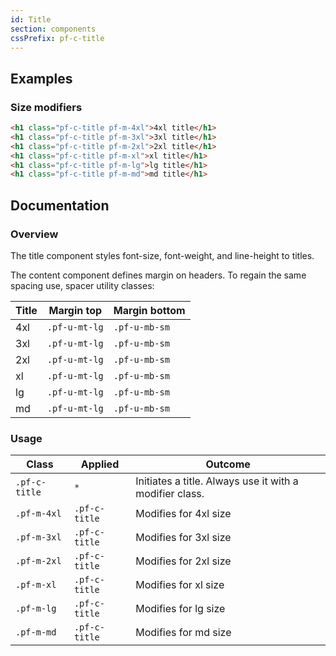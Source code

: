 ```yaml
---
id: Title
section: components
cssPrefix: pf-c-title
---
```

## Examples

### Size modifiers

```html
<h1 class="pf-c-title pf-m-4xl">4xl title</h1>
<h1 class="pf-c-title pf-m-3xl">3xl title</h1>
<h1 class="pf-c-title pf-m-2xl">2xl title</h1>
<h1 class="pf-c-title pf-m-xl">xl title</h1>
<h1 class="pf-c-title pf-m-lg">lg title</h1>
<h1 class="pf-c-title pf-m-md">md title</h1>
```

## Documentation

### Overview

The title component styles font-size, font-weight, and line-height to titles.

The content component defines margin on headers. To regain the same spacing use, spacer utility classes:

| Title | Margin top    | Margin bottom |
| ----- | ------------- | ------------- |
| 4xl   | `.pf-u-mt-lg` | `.pf-u-mb-sm` |
| 3xl   | `.pf-u-mt-lg` | `.pf-u-mb-sm` |
| 2xl   | `.pf-u-mt-lg` | `.pf-u-mb-sm` |
| xl    | `.pf-u-mt-lg` | `.pf-u-mb-sm` |
| lg    | `.pf-u-mt-lg` | `.pf-u-mb-sm` |
| md    | `.pf-u-mt-lg` | `.pf-u-mb-sm` |

### Usage

| Class         | Applied       | Outcome                                                 |
| ------------- | ------------- | ------------------------------------------------------- |
| `.pf-c-title` | `*`           | Initiates a title. Always use it with a modifier class. |
| `.pf-m-4xl`   | `.pf-c-title` | Modifies for 4xl size                                   |
| `.pf-m-3xl`   | `.pf-c-title` | Modifies for 3xl size                                   |
| `.pf-m-2xl`   | `.pf-c-title` | Modifies for 2xl size                                   |
| `.pf-m-xl`    | `.pf-c-title` | Modifies for xl size                                    |
| `.pf-m-lg`    | `.pf-c-title` | Modifies for lg size                                    |
| `.pf-m-md`    | `.pf-c-title` | Modifies for md size                                    |
